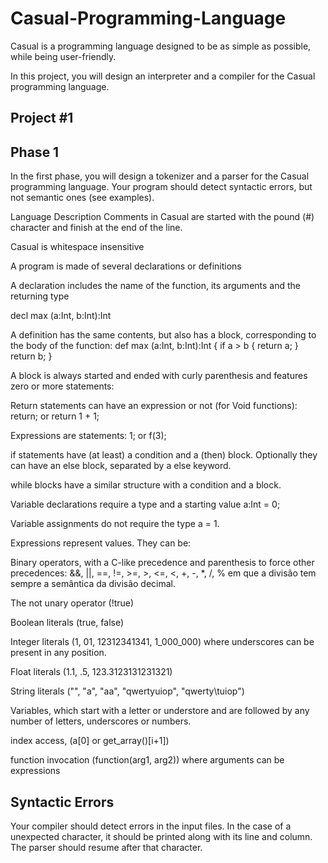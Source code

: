 # Casual-Programming-Language
Casual is a programming language designed to be as simple as possible, while being user-friendly.

In this project, you will design an interpreter and a compiler for the Casual programming language.

## Project #1

## Phase 1
In the first phase, you will design a tokenizer and a parser for the Casual programming language. Your program should detect syntactic errors, but not semantic ones (see examples).

Language Description
Comments in Casual are started with the pound (#) character and finish at the end of the line.

Casual is whitespace insensitive

A program is made of several declarations or definitions

A declaration includes the name of the function, its arguments and the returning type

decl max (a:Int, b:Int):Int

A definition has the same contents, but also has a block, corresponding to the body of the function:
def max (a:Int, b:Int):Int {
  if a > b {
    return a;
  }
  return b;
}

A block is always started and ended with curly parenthesis and features zero or more statements:

Return statements can have an expression or not (for Void functions): return; or return 1 + 1;

Expressions are statements: 1; or f(3);

if statements have (at least) a condition and a (then) block. Optionally they can have an else block, separated by a else keyword.

while blocks have a similar structure with a condition and a block.

Variable declarations require a type and a starting value a:Int = 0;

Variable assignments do not require the type a = 1.

Expressions represent values. They can be:

Binary operators, with a C-like precedence and parenthesis to force other precedences: &&, ||, ==, !=, >=, >, <=, <, +, -, *, /, % em que a divisão tem sempre a semântica da divisão decimal.

The not unary operator (!true)

Boolean literals (true, false)

Integer literals (1, 01, 12312341341, 1_000_000) where underscores can be present in any position.

Float literals (1.1, .5, 123.3123131231321)

String literals ("", "a", "aa", "qwertyuiop", "qwerty\tuiop")

Variables, which start with a letter or understore and are followed by any number of letters, underscores or numbers.

index access, (a[0] or get_array()[i+1])

function invocation (function(arg1, arg2)) where arguments can be expressions

## Syntactic Errors
Your compiler should detect errors in the input files. In the case of a unexpected character, it should be printed along with its line and column. The parser should resume after that character.
